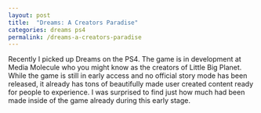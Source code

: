 ```yaml
---
layout: post
title:  "Dreams: A Creators Paradise"
categories: dreams ps4
permalink: /dreams-a-creators-paradise
---
```

Recently I picked up Dreams on the PS4. The game is in development at Media Molecule who you might know as the creators of Little Big Planet. While the game is still in early access and no official story mode has been released, it already has tons of beautifully made user created content ready for people to experience. I was surprised to find just how much had been made inside of the game already during this early stage.

